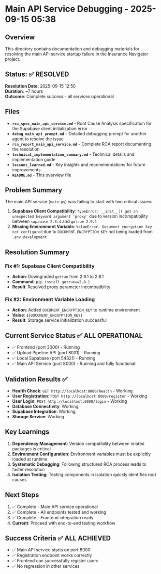# Main API Service Debugging - 2025-09-15 05:38

## Overview
This directory contains documentation and debugging materials for resolving the main API service startup failure in the Insurance Navigator project.

## Status: ✅ RESOLVED
**Resolution Date**: 2025-09-15 12:50  
**Duration**: ~7 hours  
**Outcome**: Complete success - all services operational  

## Files
- **`rca_spec_main_api_service.md`** - Root Cause Analysis specification for the Supabase client initialization error
- **`debug_main_api_prompt.md`** - Detailed debugging prompt for another agent to resolve the issue
- **`rca_report_main_api_service.md`** - Complete RCA report documenting the resolution
- **`technical_implementation_summary.md`** - Technical details and implementation guide
- **`lessons_learned.md`** - Key insights and recommendations for future improvements
- **`README.md`** - This overview file

## Problem Summary
The main API service (`main.py`) was failing to start with two critical issues:
1. **Supabase Client Compatibility**: `TypeError: __init__() got an unexpected keyword argument 'proxy'` due to version incompatibility between `supabase 2.3.4` and `gotrue 2.9.1`
2. **Missing Environment Variable**: `ValueError: Document encryption key not configured` due to `DOCUMENT_ENCRYPTION_KEY` not being loaded from `.env.development`

## Resolution Summary
### Fix #1: Supabase Client Compatibility
- **Action**: Downgraded `gotrue` from 2.9.1 to 2.8.1
- **Command**: `pip install gotrue==2.8.1`
- **Result**: Resolved proxy parameter incompatibility

### Fix #2: Environment Variable Loading
- **Action**: Added `DOCUMENT_ENCRYPTION_KEY` to runtime environment
- **Value**: `${DOCUMENT_ENCRYPTION_KEY}`
- **Result**: Storage service initialization successful

## Current Service Status ✅ ALL OPERATIONAL
- ✅ Frontend (port 3000) - Running
- ✅ Upload Pipeline API (port 8001) - Running
- ✅ Local Supabase (port 54321) - Running
- ✅ Main API Service (port 8000) - Running and fully functional

## Validation Results ✅
- **Health Check**: `GET http://localhost:8000/health` - Working
- **User Registration**: `POST http://localhost:8000/register` - Working
- **User Login**: `POST http://localhost:8000/login` - Working
- **Database Connectivity**: Working
- **Supabase Integration**: Working
- **Storage Service**: Working

## Key Learnings
1. **Dependency Management**: Version compatibility between related packages is critical
2. **Environment Configuration**: Environment variables must be explicitly loaded at runtime
3. **Systematic Debugging**: Following structured RCA process leads to faster resolution
4. **Isolation Testing**: Testing components in isolation quickly identifies root causes

## Next Steps
1. ✅ Complete - Main API service operational
2. ✅ Complete - All endpoints tested and working
3. ✅ Complete - Frontend integration ready
4. **Current**: Proceed with end-to-end testing workflow

## Success Criteria ✅ ALL ACHIEVED
- ✅ Main API service starts on port 8000
- ✅ Registration endpoint works correctly
- ✅ Frontend can successfully register users
- ✅ No regression in other services

